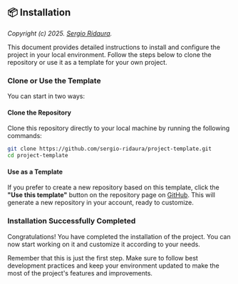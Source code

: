 ## 📦 Installation

_Copyright (c) 2025. [Sergio Ridaura](https://github.com/sergio-ridaura)._

This document provides detailed instructions to install and configure the project in your local environment. Follow the steps below to clone the repository or use it as a template for your own project.

### Clone or Use the Template

You can start in two ways:

#### Clone the Repository

Clone this repository directly to your local machine by running the following commands:

```sh
git clone https://github.com/sergio-ridaura/project-template.git
cd project-template
```

#### Use as a Template

If you prefer to create a new repository based on this template, click the **"Use this template"** button on the repository page on [GitHub](https://github.com/sergio-ridaura/project-template). This will generate a new repository in your account, ready to customize.

### Installation Successfully Completed

Congratulations! You have completed the installation of the project. You can now start working on it and customize it according to your needs.

Remember that this is just the first step. Make sure to follow best development practices and keep your environment updated to make the most of the project's features and improvements.
